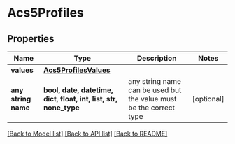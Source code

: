 # Acs5Profiles


## Properties
Name | Type | Description | Notes
------------ | ------------- | ------------- | -------------
**values** | [**Acs5ProfilesValues**](Acs5ProfilesValues.md) |  | 
**any string name** | **bool, date, datetime, dict, float, int, list, str, none_type** | any string name can be used but the value must be the correct type | [optional]

[[Back to Model list]](../README.md#documentation-for-models) [[Back to API list]](../README.md#documentation-for-api-endpoints) [[Back to README]](../README.md)


